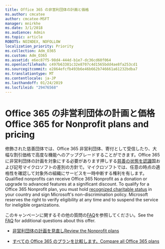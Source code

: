 ```yaml
---
title: Office 365 の非営利団体の計画と価格
ms.author: cmcatee
author: cmcatee-MSFT
manager: mnirkhe
ms.date: 3/1/2018
ms.audience: Admin
ms.topic: article
ROBOTS: NOINDEX, NOFOLLOW
localization_priority: Priority
ms.collection: Adm_O365
ms.custom: Adm_O365
ms.assetid: e6ec87f5-98d4-444d-b1e7-dc36cd60f064
ms.openlocfilehash: c497b63381c32e8707c4d1565bdd4ae8fa253cd1
ms.sourcegitcommit: e2864efcfb493b6e46b662b746661a61232bdba7
ms.translationtype: MT
ms.contentlocale: ja-JP
ms.lasthandoff: 01/24/2019
ms.locfileid: "29476568"
---
```

# <a name="office-365-for-nonprofit-plans-and-pricing"></a><span data-ttu-id="b5e59-102">Office 365 の非営利団体の計画と価格</span><span class="sxs-lookup"><span data-stu-id="b5e59-102">Office 365 for Nonprofit plans and pricing</span></span>

<span data-ttu-id="b5e59-p101">修飾された慈善団体では、Office 365 非営利団体、寄付として受信したり、大幅な割引価格で高度な機能へのアップグレードすることができます。Office 365 に非営利団体の計画を対象にする必要があります押しする[慈善の状態を認識](https://go.microsoft.com/fwlink/p/?LinkID=330253)国および記号マイクロソフトの差別の方針で。マイクロソフトでは、任意の時点の適格性を確認して対象外の組織にサービスを一時中断する権利を有します。</span><span class="sxs-lookup"><span data-stu-id="b5e59-p101">Qualified nonprofits can receive Office 365 Nonprofit as a donation or upgrade to advanced features at a significant discount. To qualify for a Office 365 Nonprofit plan, you must hold [recognized charitable status](https://go.microsoft.com/fwlink/p/?LinkID=330253) in your country and sign Microsoft's non-discrimination policy. Microsoft reserves the right to verify eligibility at any time and to suspend the service for ineligible organizations.</span></span> 
  
<span data-ttu-id="b5e59-106">このキャンペーンに関するその他の質問の[FAQ](https://products.office.com/en-us/nonprofit/office-365-nonprofit)を参照してください。</span><span class="sxs-lookup"><span data-stu-id="b5e59-106">See the [FAQ](https://products.office.com/en-us/nonprofit/office-365-nonprofit) for additional questions about this offer.</span></span> 
  
- [<span data-ttu-id="b5e59-107">非営利団体の計画を見直し</span><span class="sxs-lookup"><span data-stu-id="b5e59-107">Review the Nonprofit plans</span></span>](https://products.office.com/en-us/nonprofit/office-365-nonprofit-plans-and-pricing?tab=1)
    
- [<span data-ttu-id="b5e59-108">すべての Office 365 のプランを比較します。</span><span class="sxs-lookup"><span data-stu-id="b5e59-108">Compare all Office 365 plans</span></span>](https://products.office.com/en-us/business/compare-more-office-365-for-business-plans)
    

